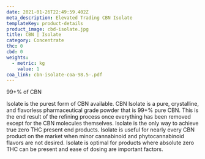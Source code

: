 ```yaml
---
date: 2021-01-26T22:49:59.402Z
meta_description: Elevated Trading CBN Isolate
templateKey: product-details
product_image: cbd-isolate.jpg
title: CBN | Isolate
category: Concentrate
thc: 0
cbd: 0
weights:
  - metric: kg
    value: 1
coa_link: cbn-isolate-coa-98.5-.pdf
---
```

99+% of CBN

Isolate is the purest form of CBN available. CBN Isolate is a pure, crystalline, and flavorless pharmaceutical grade powder that is 99+% pure CBN. This is the end result of the refining process once everything has been removed except for the CBN molecules themselves. Isolate is the only way to achieve true zero THC present end products. Isolate is useful for nearly every CBN product on the market when minor cannabinoid and phytocannabinoid flavors are not desired. Isolate is optimal for products where absolute zero THC can be present and ease of dosing are important factors.